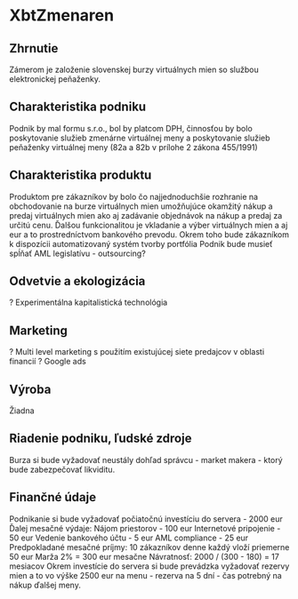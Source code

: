 # XbtZmenaren

## Zhrnutie
Zámerom je založenie slovenskej burzy virtuálnych mien so službou elektronickej peňaženky.
## Charakteristika podniku
Podnik by mal formu s.r.o., bol by platcom DPH, činnosťou by bolo poskytovanie služieb zmenárne virtuálnej meny a poskytovanie služieb peňaženky virtuálnej meny (82a a 82b v prílohe 2 zákona 455/1991)
## Charakteristika produktu
Produktom pre zákazníkov by bolo čo najjednoduchšie rozhranie na obchodovanie na burze virtuálnych mien umožňujúce okamžitý nákup a predaj virtuálnych mien ako aj zadávanie objednávok na nákup a predaj za určitú cenu.
Ďalšou funkcionalitou je vkladanie a výber virtuálnych mien a aj eur a to prostredníctvom bankového prevodu.
Okrem toho bude zákazníkom k dispozícii automatizovaný systém tvorby portfólia
Podnik bude musieť spĺňať AML legislatívu - outsourcing?
## Odvetvie a ekologizácia
? Experimentálna kapitalistická technológia
## Marketing
? Multi level marketing s použitím existujúcej siete predajcov v oblasti financií
? Google ads
## Výroba
Žiadna
## Riadenie podniku, ľudské zdroje
Burza si bude vyžadovať neustály dohľad správcu - market makera - ktorý bude zabezpečovať likviditu.
## Finančné údaje
Podnikanie si bude vyžadovať počiatočnú investíciu do servera - 2000 eur
Ďalej mesačné výdaje:
Nájom priestorov - 100 eur
Internetové pripojenie - 50 eur
Vedenie bankového účtu - 5 eur
AML compliance - 25 eur
Predpokladané mesačné príjmy:
10 zákazníkov denne
každý vloží priemerne 50 eur
Marža 2%
= 300 eur mesačne
Návratnosť:
2000 / (300 - 180) = 17 mesiacov
Okrem investície do servera si bude prevádzka vyžadovať rezervy mien a to vo výške 2500 eur na menu - rezerva na 5 dní - čas potrebný na nákup ďalšej meny.
